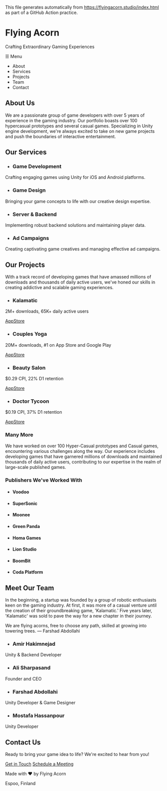 This file generates automatically from https://flyingacorn.studio/index.html as part of a GitHub Action practice.
# Flying Acorn

Crafting Extraordinary Gaming Experiences

☰ Menu

  - About
  - Services
  - Projects
  - Team
  - Contact

## About Us

We are a passionate group of game developers with over 5 years of experience
in the gaming industry. Our portfolio boasts over 100 hypercasual prototypes
and several casual games. Specializing in Unity engine development, we're
always excited to take on new game projects and push the boundaries of
interactive entertainment.

## Our Services

  - ### Game Development
Crafting engaging games using Unity for iOS and Android platforms.

  - ### Game Design
Bringing your game concepts to life with our creative design expertise.

  - ### Server & Backend
Implementing robust backend solutions and maintaining player data.

  - ### Ad Campaigns
Creating captivating game creatives and managing effective ad campaigns.

## Our Projects

With a track record of developing games that have amassed millions of
downloads and thousands of daily active users, we've honed our skills in
creating addictive and scalable gaming experiences.

  - ### Kalamatic
2M+ downloads, 65K+ daily active users

[AppStore](https://apps.apple.com/us/app/%DA%A9%D9%84%D9%85%D8%A7%D8%AA%DB%8C%DA%A9-kalamatic/id1476429715)

  - ### Couples Yoga
20M+ downloads, #1 on App Store and Google Play

[AppStore](https://apps.apple.com/us/app/couples-yoga/id1563288539)

  - ### Beauty Salon
$0.29 CPI, 22% D1 retention

[AppStore](https://apps.apple.com/us/app/beauty-salon-3d/id1545813093?l=ru)

  - ### Doctor Tycoon
$0.19 CPI, 37% D1 retention

[AppStore](https://apps.apple.com/us/app/doctor-tycoon/id1555050989)

### Many More

We have worked on over 100 Hyper-Casual prototypes and Casual games,
encountering various challenges along the way. Our experience includes
developing games that have garnered millions of downloads and maintained
thousands of daily active users, contributing to our expertise in the realm of
large-scale published games.

### Publishers We've Worked With

  - #### Voodoo
  - #### SuperSonic
  - #### Moonee
  - #### Green Panda
  - #### Homa Games
  - #### Lion Studio
  - #### BoomBit
  - #### Coda Platform

## Meet Our Team

In the beginning, a startup was founded by a group of robotic enthusiasts keen
on the gaming industry. At first, it was more of a casual venture until the
creation of their groundbreaking game, 'Kalamatic.' Five years later,
'Kalamatic' was sold to pave the way for a new chapter in their journey.

We are flying acorns, free to choose any path, skilled at growing into
towering trees. — Farshad Abdollahi

  - ### Amir Hakimnejad
Unity & Backend Developer

  - ### Ali Sharpasand
Founder and CEO

  - ### Farshad Abdollahi
Unity Developer & Game Designer

  - ### Mostafa Hassanpour
Unity Developer

## Contact Us

Ready to bring your game idea to life? We're excited to hear from you!

[Get in Touch](mailto:hello@flyingacorn.studio) [Schedule a
Meeting](https://calendly.com/alisharpasand)

Made with ❤️ by Flying Acorn

Espoo, Finland

